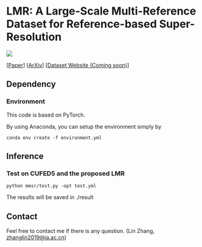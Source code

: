 # LMR: A Large-Scale Multi-Reference Dataset for Reference-based Super-Resolution

<a href="https://opensource.org/licenses/MIT"><img src="https://img.shields.io/badge/License-MIT-yellow.svg"></a>


[[Paper](https://arxiv.org/pdf/2303.04970)]
[[ArXiv](https://arxiv.org/abs/2303.04970)]
[[Dataset Website (Coming soon)]()]

## Dependency

### Environment
This code is based on PyTorch.

By using Anaconda, you can setup the environment simply by

```
conda env create -f environment.yml
```

## Inference

### Test on CUFED5 and the proposed LMR
```
python mmsr/test.py -opt test.yml
```
The results will be saved in ./result

## Contact
Feel free to contact me if there is any question. (Lin Zhang,  zhanglin2019@ia.ac.cn)

